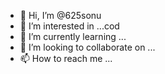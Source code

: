 - 👋 Hi, I’m @625sonu
- 👀 I’m interested in ...cod
- 🌱 I’m currently learning ...
- 💞️ I’m looking to collaborate on ...
- 📫 How to reach me ...

<!---
625sonu/625sonu is a ✨ special ✨ repository because its `README.md` (this file) appears on your GitHub profile.
You can click the Preview link to take a look at your changes.
--->

